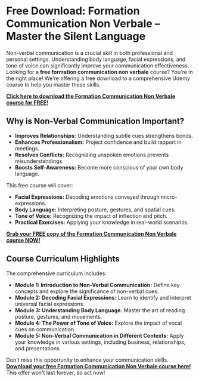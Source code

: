 # Free Download: Formation Communication Non Verbale – Master the Silent Language

Non-verbal communication is a crucial skill in both professional and personal settings. Understanding body language, facial expressions, and tone of voice can significantly improve your communication effectiveness. Looking for a **free formation communication non verbale** course? You're in the right place! We're offering a free download to a comprehensive Udemy course to help you master these skills.

[**Click here to download the Formation Communication Non Verbale course for FREE!**](https://udemywork.com/formation-communication-non-verbale)

## Why is Non-Verbal Communication Important?

*   **Improves Relationships:** Understanding subtle cues strengthens bonds.
*   **Enhances Professionalism:** Project confidence and build rapport in meetings.
*   **Resolves Conflicts:** Recognizing unspoken emotions prevents misunderstandings.
*   **Boosts Self-Awareness:** Become more conscious of your own body language.

This free course will cover:

*   **Facial Expressions:** Decoding emotions conveyed through micro-expressions.
*   **Body Language:** Interpreting posture, gestures, and spatial cues.
*   **Tone of Voice:** Recognizing the impact of inflection and pitch.
*   **Practical Exercises:** Applying your knowledge in real-world scenarios.

[**Grab your FREE copy of the Formation Communication Non Verbale course NOW!**](https://udemywork.com/formation-communication-non-verbale)

## Course Curriculum Highlights

The comprehensive curriculum includes:

*   **Module 1: Introduction to Non-Verbal Communication:** Define key concepts and explore the significance of non-verbal cues.
*   **Module 2: Decoding Facial Expressions:** Learn to identify and interpret universal facial expressions.
*   **Module 3: Understanding Body Language:** Master the art of reading posture, gestures, and movements.
*   **Module 4: The Power of Tone of Voice:** Explore the impact of vocal cues on communication.
*   **Module 5: Non-Verbal Communication in Different Contexts:** Apply your knowledge in various settings, including business, relationships, and presentations.

Don't miss this opportunity to enhance your communication skills. [**Download your free Formation Communication Non Verbale course here!**](https://udemywork.com/formation-communication-non-verbale) This offer won't last forever, so act now!
